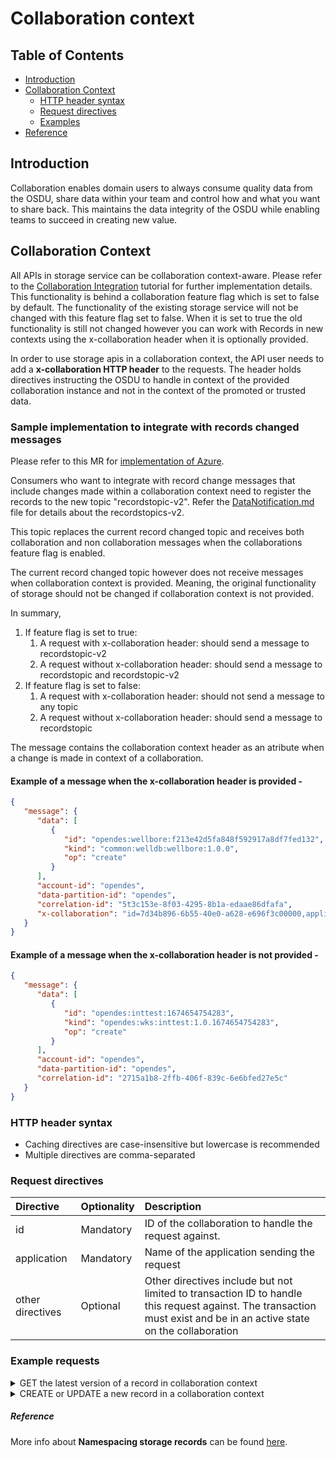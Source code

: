 # Collaboration context

## Table of Contents
- [Introduction](#introduction)
- [Collaboration Context <a name="collaboration-context">](#collaboration-context)
    - [HTTP header syntax <a name="http-header-syntax"></a>](#http-header-syntax)
    - [Request directives <a name="request-directives"></a>](#request-directives)
    - [Examples <a name="example-requests"></a>](#example-requests)
- [Reference <a name="reference"></a>](#reference)

## Introduction <a name="introduction"></a>

Collaboration enables domain users to always consume quality data from the OSDU, share data within your team and control how and what you want to share back. This maintains the data integrity of the OSDU while enabling teams to succeed in creating new value.

## Collaboration Context <a name="collaboration-context"></a>
All APIs in storage service can be collaboration context-aware. Please refer to the [Collaboration Integration](CollaborationIntegration.md) tutorial for further implementation details. This functionality is behind a collaboration feature flag which is set to false by default. The functionality of the existing storage service will not be changed with this feature flag set to false.
When it is set to true the old functionality is still not changed however you can work with Records in new contexts using the x-collaboration header when it is optionally provided.

In order to use storage apis in a collaboration context, the API user needs to add a __x-collaboration HTTP header__ to the requests.
The header holds directives instructing the OSDU to handle in context of the provided collaboration instance and not in the context of the promoted or trusted data.

### Sample implementation to integrate with records changed messages
Please refer to this MR for [implementation of Azure](https://community.opengroup.org/osdu/platform/system/storage/-/merge_requests/546).

Consumers who want to integrate with record change messages that include changes made within a collaboration context need to register the records to the new topic "recordstopic-v2". Refer the [DataNotification.md](https://community.opengroup.org/osdu/platform/system/notification/-/blob/master/docs/tutorial/DataNotification.md) file for details about the recordstopics-v2.

This topic replaces the current record changed topic and receives both collaboration and non collaboration messages when the collaborations feature flag is enabled.

The current record changed topic however does not receive messages when collaboration context is provided. Meaning, the original functionality of storage should not be changed if collaboration context is not provided.

In summary,
1. If feature flag is set to true:
   1. A request with x-collaboration header: should send a message to recordstopic-v2
   2. A request without x-collaboration header: should send a message to recordstopic and recordstopic-v2
2. If feature flag is set to false:
   1. A request with x-collaboration header: should not send a message to any topic
   2. A request without x-collaboration header: should send a message to recordstopic

The message contains the collaboration context header as an atribute when a change is made in context of a collaboration.

#### Example of a message when the x-collaboration header is provided -
```json
{
   "message": {
      "data": [
         {
            "id": "opendes:wellbore:f213e42d5fa848f592917a8df7fed132",
            "kind": "common:welldb:wellbore:1.0.0",
            "op": "create"
         }
      ],
      "account-id": "opendes",
      "data-partition-id": "opendes",
      "correlation-id": "5t3c153e-8f03-4295-8b1a-edaae86dfafa",
      "x-collaboration": "id=7d34b896-6b55-40e0-a628-e696f3c00000,application=app"
   }
}
```
#### Example of a message when the x-collaboration header is not provided -
```json
{
   "message": {
      "data": [
         {
            "id": "opendes:inttest:1674654754283",
            "kind": "opendes:wks:inttest:1.0.1674654754283",
            "op": "create"
         }
      ],
      "account-id": "opendes",
      "data-partition-id": "opendes",
      "correlation-id": "2715a1b8-2ffb-406f-839c-6e6bfed27e5c"
   }
}
```

### HTTP header syntax <a name="http-header-syntax"></a>
* Caching directives are case-insensitive but lowercase is recommended
* Multiple directives are comma-separated

### Request directives <a name="request-directives"></a>
| Directive    | Optionality | Description                                                                                                              |
|:-------------|:------------|:-------------------------------------------------------------------------------------------------------------------------|
| id          | Mandatory   | ID of the collaboration to handle the request against.                                                                   |
| application | Mandatory   | Name of the application sending the request                                                                              |
| other directives | Optional    | Other directives include but not limited to transaction ID to handle this request against. The transaction must exist and be in an active state on the collaboration |

### Example requests <a name="example-requests"></a>
<details><summary>GET the latest version of a record in collaboration context</summary>

```
curl --request GET \
  --url '/api/storage/v2/records/{id}'\
  --header 'accept: application/json' \
  --header 'authorization: Bearer <JWT>' \
  --header 'content-type: application/json' \
  --header 'Data-Partition-Id: opendes' \
  --header 'x-collaboration: id=9e1c4e74-3b9b-4b17-a0d5-67766558ec65,application=Test app'\
```
</details>
<details><summary>CREATE or UPDATE a new record in a collaboration context</summary>

```
curl --request PUT \
  --url '/api/storage/v2/records' \
  --header 'authorization: Bearer <JWT>' \
  --header 'content-type: application/json' \
  --header 'Data-Partition-Id: opendes' \
  --header 'x-collaboration: id=9e1c4e74-3b9b-4b17-a0d5-67766558ec65,application=Test app' \
  --data '[{
       "id": "data-partition-id:hello:123456",
       "kind": "schema-authority:wks:hello:1.0.0",
       "acl": {
         "viewers": ["data.default.viewers@data-partition-id.[osdu.opengroup.org]"],
         "owners": ["data.default.owners@data-partition-id.[osdu.opengroup.org]"]
       },
       "legal": {
         "legaltags": ["data-partition-id-sample-legaltag"],
         "otherRelevantDataCountries": ["FR","US","CA"]
       },
       "data": {
         "msg": "Hello World, Data Ecosystem!"
       }
    }]'
```
</details>

##### Reference <a name="reference"></a>
More info about __Namespacing storage records__ can be found [here](https://community.opengroup.org/osdu/platform/system/storage/-/issues/149).
